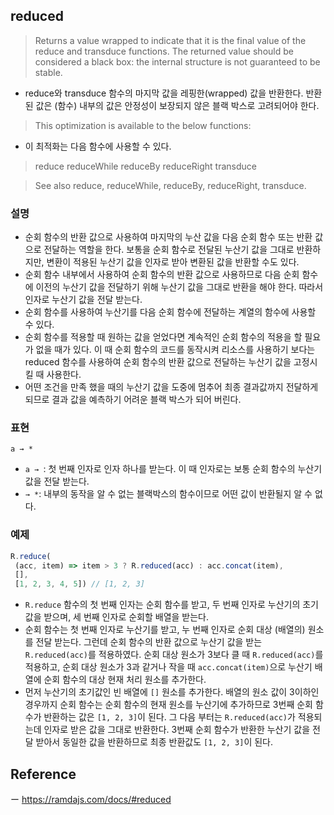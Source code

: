 ## reduced
> Returns a value wrapped to indicate that it is the final value of the reduce and transduce functions. The returned value should be considered a black box: the internal structure is not guaranteed to be stable.
- reduce와 transduce 함수의 마지막 값을 레핑한(wrapped) 값을 반환한다. 반환된 값은 (함수) 내부의 값은 안정성이 보장되지 않은 블랙 박스로 고려되어야 한다.

> This optimization is available to the below functions:
- 이 최적화는 다음 함수에 사용할 수 있다.

> reduce
> reduceWhile
> reduceBy
> reduceRight
> transduce

> See also reduce, reduceWhile, reduceBy, reduceRight, transduce.

### 설명
- 순회 함수의 반환 값으로 사용하여 마지막의 누산 값을 다음 순회 함수 또는 반환 값으로 전달하는 역할을 한다. 보통을 순회 함수로 전달된 누산기 값을 그대로 반환하지만, 변환이 적용된 누산기 값을 인자로 받아 변환된 값을 반환할 수도 있다.
- 순회 함수 내부에서 사용하여 순회 함수의 반환 값으로 사용하므로 다음 순회 함수에 이전의 누산기 값을 전달하기 위해 누산기 값을 그대로 반환을 해야 한다. 따라서 인자로 누산기 값을 전달 받는다.
- 순회 함수를 사용하여 누산기를 다음 순회 함수에 전달하는 계열의 함수에 사용할 수 있다.
- 순회 함수를 적용할 때 원하는 값을 얻었다면 계속적인 순회 함수의 적용을 할 필요가 없을 때가 있다. 이 때 순회 함수의 코드를 동작시켜 리소스를 사용하기 보다는 reduced 함수를 사용하여 순회 함수의 반환 값으로 전달하는 누산기 값을 고정시킬 때 사용한다.
- 어떤 조건을 만족 했을 때의 누산기 값을 도중에 멈추어 최종 결과값까지 전달하게 되므로 결과 값을 예측하기 어려운 블랙 박스가 되어 버린다.

### 표현
```
a → *
```
- `a → `: 첫 번째 인자로 인자 하나를 받는다. 이 때 인자로는 보통 순회 함수의 누산기 값을 전달 받는다.
- `→ *`: 내부의 동작을 알 수 없는 블랙박스의 함수이므로 어떤 값이 반환될지 알 수 없다.

### 예제
```js
R.reduce(
 (acc, item) => item > 3 ? R.reduced(acc) : acc.concat(item),
 [],
 [1, 2, 3, 4, 5]) // [1, 2, 3]
```
- `R.reduce` 함수의 첫 번째 인자는 순회 함수를 받고, 두 번째 인자로 누산기의 초기값을 받으며, 세 번째 인자로 순회할 배열을 받는다.
- 순회 함수는 첫 번째 인자로 누산기를 받고, 누 번째 인자로 순회 대상 (배열의) 원소를 전달 받는다. 그런데 순회 함수의 반환 값으로 누산기 값을 받는 `R.reduced(acc)`를 적용하였다. 순회 대상 원소가 3보다 클 때 `R.reduced(acc)`를 적용하고, 순회 대상 원소가 3과 같거나 작을 때 `acc.concat(item)`으로 누산기 배열에 순회 함수의 대상 현재 처리 원소를 추가한다.
- 먼저 누산기의 초기값인 빈 배열에 `[]` 원소를 추가한다. 배열의 원소 값이 3이하인 경우까지 순회 함수는 순회 함수의 현재 원소를 누산기에 추가하므로 3번째 순회 함수가 반환하는 값은 `[1, 2, 3]`이 된다. 그 다음 부터는 `R.reduced(acc)`가 적용되는데 인자로 받은 값을 그대로 반환한다. 3번째 순회 함수가 반환한 누산기 값을 전달 받아서 동일한 값을 반환하므로 최종 반환값도 `[1, 2, 3]`이 된다.

## Reference
ー https://ramdajs.com/docs/#reduced
